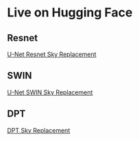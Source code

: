 # Live on Hugging Face

## Resnet
[U-Net Resnet Sky Replacement](https://huggingface.co/spaces/Svane20/unet-resnet-sky-replacement)

## SWIN
[U-Net SWIN Sky Replacement](https://huggingface.co/spaces/Svane20/unet-swin-sky-replacement)

## DPT
[DPT Sky Replacement](https://huggingface.co/spaces/Svane20/unet-dpt-sky-replacement)